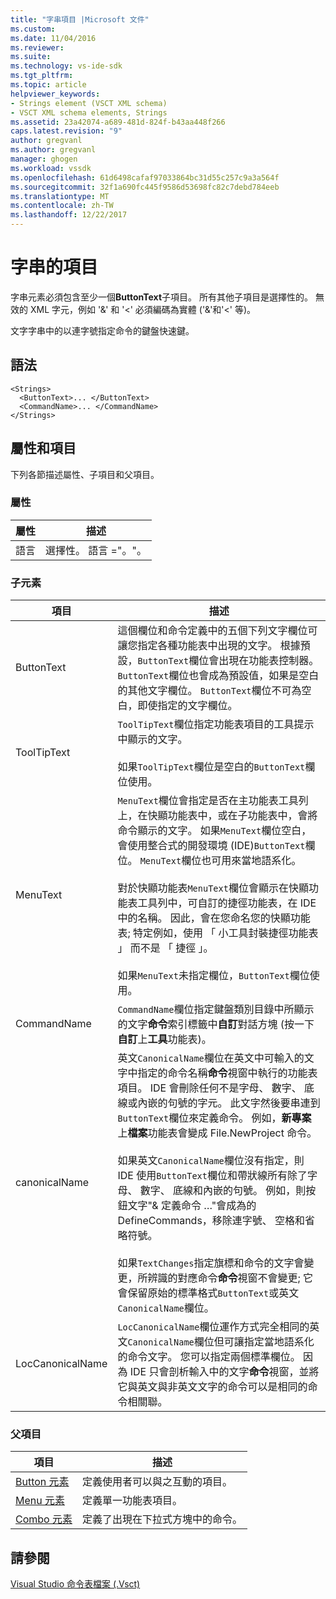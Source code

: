 ```yaml
---
title: "字串項目 |Microsoft 文件"
ms.custom: 
ms.date: 11/04/2016
ms.reviewer: 
ms.suite: 
ms.technology: vs-ide-sdk
ms.tgt_pltfrm: 
ms.topic: article
helpviewer_keywords:
- Strings element (VSCT XML schema)
- VSCT XML schema elements, Strings
ms.assetid: 23a42074-a689-481d-824f-b43aa448f266
caps.latest.revision: "9"
author: gregvanl
ms.author: gregvanl
manager: ghogen
ms.workload: vssdk
ms.openlocfilehash: 61d6498cafaf97033864bc31d55c257c9a3a564f
ms.sourcegitcommit: 32f1a690fc445f9586d53698fc82c7debd784eeb
ms.translationtype: MT
ms.contentlocale: zh-TW
ms.lasthandoff: 12/22/2017
---
```

# <a name="strings-element"></a>字串的項目
字串元素必須包含至少一個**ButtonText**子項目。 所有其他子項目是選擇性的。 無效的 XML 字元，例如 '&' 和 '<' 必須編碼為實體 ('&amp;'和'&lt;' 等)。  
  
 文字字串中的以連字號指定命令的鍵盤快速鍵。  
  
## <a name="syntax"></a>語法  
  
```  
<Strings>  
  <ButtonText>... </ButtonText>  
  <CommandName>... </CommandName>  
</Strings>  
```  
  
## <a name="attributes-and-elements"></a>屬性和項目  
 下列各節描述屬性、子項目和父項目。  
  
### <a name="attributes"></a>屬性  
  
|屬性|描述|  
|---------------|-----------------|  
|語言|選擇性。 語言 ="。"。|  
  
### <a name="child-elements"></a>子元素  
  
|項目|描述|  
|-------------|-----------------|  
|ButtonText|這個欄位和命令定義中的五個下列文字欄位可讓您指定各種功能表中出現的文字。 根據預設，`ButtonText`欄位會出現在功能表控制器。 `ButtonText`欄位也會成為預設值，如果是空白的其他文字欄位。 `ButtonText`欄位不可為空白，即使指定的文字欄位。|  
|ToolTipText|`ToolTipText`欄位指定功能表項目的工具提示中顯示的文字。<br /><br /> 如果`ToolTipText`欄位是空白的`ButtonText`欄位使用。|  
|MenuText|`MenuText`欄位會指定是否在主功能表工具列上，在快顯功能表中，或在子功能表中，會將命令顯示的文字。 如果`MenuText`欄位空白，會使用整合式的開發環境 (IDE)`ButtonText`欄位。 `MenuText`欄位也可用來當地語系化。<br /><br /> 對於快顯功能表`MenuText`欄位會顯示在快顯功能表工具列中，可自訂的捷徑功能表，在 IDE 中的名稱。 因此，會在您命名您的快顯功能表; 特定例如，使用 「 小工具封裝捷徑功能表 」 而不是 「 捷徑 」。<br /><br /> 如果`MenuText`未指定欄位，`ButtonText`欄位使用。|  
|CommandName|`CommandName`欄位指定鍵盤類別目錄中所顯示的文字**命令**索引標籤中**自訂**對話方塊 (按一下**自訂**上**工具**功能表)。|  
|canonicalName|英文`CanonicalName`欄位在英文中可輸入的文字中指定的命令名稱**命令**視窗中執行的功能表項目。 IDE 會刪除任何不是字母、 數字、 底線或內嵌的句號的字元。 此文字然後要串連到`ButtonText`欄位來定義命令。 例如，**新專案**上**檔案**功能表會變成 File.NewProject 命令。<br /><br /> 如果英文`CanonicalName`欄位沒有指定，則 IDE 使用`ButtonText`欄位和帶狀線所有除了字母、 數字、 底線和內嵌的句號。 例如，則按鈕文字"& 定義命令 …"會成為的 DefineCommands，移除連字號、 空格和省略符號。<br /><br /> 如果`TextChanges`指定旗標和命令的文字會變更，所辨識的對應命令**命令**視窗不會變更; 它會保留原始的標準格式`ButtonText`或英文`CanonicalName`欄位。|  
|LocCanonicalName|`LocCanonicalName`欄位運作方式完全相同的英文`CanonicalName`欄位但可讓指定當地語系化的命令文字。 您可以指定兩個標準欄位。 因為 IDE 只會剖析輸入中的文字**命令**視窗，並將它與英文與非英文文字的命令可以是相同的命令相關聯。|  
  
### <a name="parent-elements"></a>父項目  
  
|項目|描述|  
|-------------|-----------------|  
|[Button 元素](../extensibility/button-element.md)|定義使用者可以與之互動的項目。|  
|[Menu 元素](../extensibility/menu-element.md)|定義單一功能表項目。|  
|[Combo 元素](../extensibility/combo-element.md)|定義了出現在下拉式方塊中的命令。|  
  
## <a name="see-also"></a>請參閱  
 [Visual Studio 命令表檔案 (.Vsct)](../extensibility/internals/visual-studio-command-table-dot-vsct-files.md)